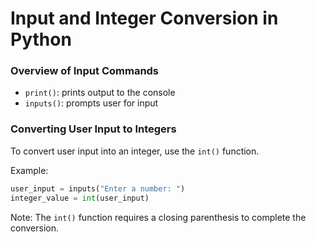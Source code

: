 **Input and Integer Conversion in Python**
=============================================

### Overview of Input Commands

*   `print()`: prints output to the console
*   `inputs()`: prompts user for input

### Converting User Input to Integers

To convert user input into an integer, use the `int()` function.

Example:
```python
user_input = inputs("Enter a number: ")
integer_value = int(user_input)
```
Note: The `int()` function requires a closing parenthesis to complete the conversion.